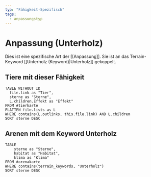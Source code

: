 ```yaml
---
typ: "Fähigkeit-Spezifisch"
tags:
  - anpassungstyp
---  
```


# Anpassung (Unterholz)  
Dies ist eine spezifische Art der [[Anpassung]]. Sie ist an das Terrain-Keyword [[Unterholz (Keyword)|Unterholz]] gekoppelt.  
## Tiere mit dieser Fähigkeit  

```dataview 
TABLE WITHOUT ID   
  file.link as "Tier",   
  sterne as "Sterne",
  L.children.Effekt as "Effekt"
FROM #tierkarte
FLATTEN file.lists as L
WHERE contains(L.outlinks, this.file.link) AND L.children
SORT sterne DESC
```

## Arenen mit dem Keyword Unterholz

```dataview 
TABLE   
	sterne as "Sterne",   
	habitat as "Habitat",   
	klima as "Klima" 
FROM #arenakarte 
WHERE contains(terrain_keywords, "Unterholz") 
SORT sterne DESC
```